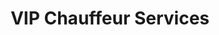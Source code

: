 ---
title: "VIP Chauffeur Services"
address: "2 Sycamore House, Drumgeely, Shannon, Co. Clare"
tel: "+353 (0)86 817 5500"
county: "Clare"
category: "Chauffeur Services"
type: "Content"
lat: "52.698150634765625"
lng: "-8.898337364196777"
---